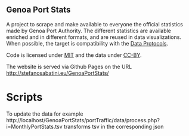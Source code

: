 Genoa Port Stats
----------------

A project to scrape and make available to everyone the official statistics made by Genoa Port Authority. The different statistics are available enriched and in different formats, and are reused in data visualizations.
When possible, the target is compatibility with the [Data Protocols](http://dataprotocols.org/).

Code is licensed under [MIT](http://opensource.org/licenses/MIT) and the data under [CC-BY](http://creativecommons.org/licenses/by/4.0/).

The website is served via Github Pages on the URL http://stefanosabatini.eu/GenoaPortStats/


Scripts
=======

To update the data for example
http://localhost/GenoaPortStats/portTraffic/data/process.php?i=MonthlyPortStats.tsv
transforms tsv in the corresponding json